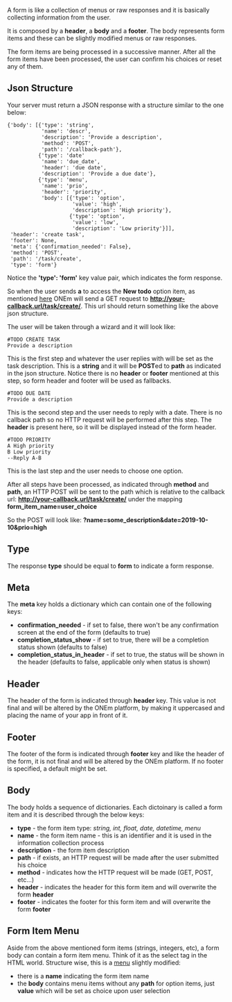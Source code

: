 A form is like a collection of menus or raw responses and it is basically collecting information from the user.

It is composed by a **header**, a **body** and a **footer**. The body represents form items and these can be slightly modified menus or raw responses.

The form items are being processed in a successive manner. After all the form items have been processed, the user can confirm his choices or reset any of them.

## Json Structure

Your server must return a JSON response with a structure similar to the one below:

```
{'body': [{'type': 'string',
           'name': 'descr',
           'description': 'Provide a description',
           'method': 'POST',
           'path': '/callback-path'},
          {'type': 'date'
           'name': 'due_date',
           'header': 'due date',
           'description': 'Provide a due date'},
          {'type': 'menu',
           'name': 'prio',
           'header': 'priority',
           'body': [{'type': 'option',
                     'value': 'high',
                     'description': 'High priority'},
                    {'type': 'option',
                     'value': 'low',
                     'description': 'Low priority'}]],
 'header': 'create task',
 'footer': None,
 'meta': {'confirmation_needed': False},
 'method': 'POST',
 'path': '/task/create',
 'type': 'form'}
```

Notice the **'type': 'form'** key value pair, which indicates the form response.

So when the user sends **a** to access the **New todo** option item, as mentioned [here](/building/menus/) ONEm will send a GET request to **http://your-callback.url/task/create/**. This url should return something like the above json structure.

The user will be taken through a wizard and it will look like:

```
#TODO CREATE TASK
Provide a description
```

This is the first step and whatever the user replies with will be set as the task description. This is a **string** and it will be **POST**ed to **path** as indicated in the json structure. Notice there is no **header** or **footer** mentioned at this step, so form header and footer will be used as fallbacks.


```
#TODO DUE DATE
Provide a description
```

This is the second step and the user needs to reply with a date. There is no callback path so no HTTP request will be performed after this step. The **header** is present here, so it will be displayed instead of the form header.


```
#TODO PRIORITY
A High priority
B Low priority
--Reply A-B
```

This is the last step and the user needs to choose one option.

After all steps have been processed, as indicated through **method** and **path**, an HTTP POST will be sent to the path which is relative to the callback url: **http://your-callback.url/task/create/** under the mapping **form_item_name=user_choice**

So the POST will look like: **?name=some_description&date=2019-10-10&prio=high**


## Type
The response **type** should be equal to **form** to indicate a form response.

## Meta
The **meta** key holds a dictionary which can contain one of the following keys:

- **confirmation_needed** - if set to false, there won't be any confirmation screen at the end of the form (defaults to true)
- **completion_status_show** - if set to true, there will be a completion status shown (defaults to false)
- **completion_status_in_header** - if set to true, the status will be shown in the header (defaults to false, applicable only when status is shown)

## Header
The header of the form is indicated through **header** key. This value is not final and will be altered by the ONEm platform, by making it uppercased and placing the name of your app in front of it.


## Footer
The footer of the form is indicated through **footer** key and like the header of the form, it is not final and will be altered by the ONEm platform. If no footer is specified, a default might be set.

## Body
The body holds a sequence of dictionaries. Each dictoinary is called a form item and it is described through the below keys:

- **type** - the form item type: _string, int, float, date, datetime, menu_
- **name** - the form item name - this is an identifier and it is used in the information collection process
- **description** - the form item description
- **path** - if exists, an HTTP request will be made after the user submitted his choice
- **method** - indicates how the HTTP request will be made (GET, POST, etc...)
- **header** - indicates the header for this form item and will overwrite the form **header**
- **footer** - indicates the footer for this form item and will overwrite the form **footer**

## Form Item Menu

Aside from the above mentioned form items (strings, integers, etc), a form body can contain a form item menu. Think of it as the select tag in the HTML world. Structure wise, this is a [menu](/building/menus/) slightly modified:

- there is a **name** indicating the form item name
- the **body** contains menu items without any **path** for option items, just **value** which will be set as choice upon user selection
